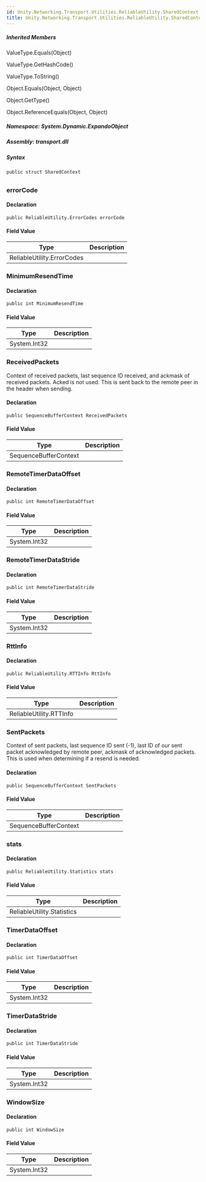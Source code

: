 ```yaml
---  
id: Unity.Networking.Transport.Utilities.ReliableUtility.SharedContext  
title: Unity.Networking.Transport.Utilities.ReliableUtility.SharedContext  
---
```


<div class="markdown level0 summary">

</div>

<div class="markdown level0 conceptual">

</div>

<div class="inheritedMembers">

##### Inherited Members

<div>

ValueType.Equals(Object)

</div>

<div>

ValueType.GetHashCode()

</div>

<div>

ValueType.ToString()

</div>

<div>

Object.Equals(Object, Object)

</div>

<div>

Object.GetType()

</div>

<div>

Object.ReferenceEquals(Object, Object)

</div>

</div>

##### **Namespace**: System.Dynamic.ExpandoObject

##### **Assembly**: transport.dll

##### Syntax

``` lang-csharp
public struct SharedContext
```

## 

### errorCode

<div class="markdown level1 summary">

</div>

<div class="markdown level1 conceptual">

</div>

#### Declaration

``` lang-csharp
public ReliableUtility.ErrorCodes errorCode
```

#### Field Value

| Type                       | Description |
|----------------------------|-------------|
| ReliableUtility.ErrorCodes |             |

### MinimumResendTime

<div class="markdown level1 summary">

</div>

<div class="markdown level1 conceptual">

</div>

#### Declaration

``` lang-csharp
public int MinimumResendTime
```

#### Field Value

| Type         | Description |
|--------------|-------------|
| System.Int32 |             |

### ReceivedPackets

<div class="markdown level1 summary">

Context of received packets, last sequence ID received, and ackmask of
received packets. Acked is not used. This is sent back to the remote
peer in the header when sending.

</div>

<div class="markdown level1 conceptual">

</div>

#### Declaration

``` lang-csharp
public SequenceBufferContext ReceivedPackets
```

#### Field Value

| Type                  | Description |
|-----------------------|-------------|
| SequenceBufferContext |             |

### RemoteTimerDataOffset

<div class="markdown level1 summary">

</div>

<div class="markdown level1 conceptual">

</div>

#### Declaration

``` lang-csharp
public int RemoteTimerDataOffset
```

#### Field Value

| Type         | Description |
|--------------|-------------|
| System.Int32 |             |

### RemoteTimerDataStride

<div class="markdown level1 summary">

</div>

<div class="markdown level1 conceptual">

</div>

#### Declaration

``` lang-csharp
public int RemoteTimerDataStride
```

#### Field Value

| Type         | Description |
|--------------|-------------|
| System.Int32 |             |

### RttInfo

<div class="markdown level1 summary">

</div>

<div class="markdown level1 conceptual">

</div>

#### Declaration

``` lang-csharp
public ReliableUtility.RTTInfo RttInfo
```

#### Field Value

| Type                    | Description |
|-------------------------|-------------|
| ReliableUtility.RTTInfo |             |

### SentPackets

<div class="markdown level1 summary">

Context of sent packets, last sequence ID sent (-1), last ID of our sent
packet acknowledged by remote peer, ackmask of acknowledged packets.
This is used when determining if a resend is needed.

</div>

<div class="markdown level1 conceptual">

</div>

#### Declaration

``` lang-csharp
public SequenceBufferContext SentPackets
```

#### Field Value

| Type                  | Description |
|-----------------------|-------------|
| SequenceBufferContext |             |

### stats

<div class="markdown level1 summary">

</div>

<div class="markdown level1 conceptual">

</div>

#### Declaration

``` lang-csharp
public ReliableUtility.Statistics stats
```

#### Field Value

| Type                       | Description |
|----------------------------|-------------|
| ReliableUtility.Statistics |             |

### TimerDataOffset

<div class="markdown level1 summary">

</div>

<div class="markdown level1 conceptual">

</div>

#### Declaration

``` lang-csharp
public int TimerDataOffset
```

#### Field Value

| Type         | Description |
|--------------|-------------|
| System.Int32 |             |

### TimerDataStride

<div class="markdown level1 summary">

</div>

<div class="markdown level1 conceptual">

</div>

#### Declaration

``` lang-csharp
public int TimerDataStride
```

#### Field Value

| Type         | Description |
|--------------|-------------|
| System.Int32 |             |

### WindowSize

<div class="markdown level1 summary">

</div>

<div class="markdown level1 conceptual">

</div>

#### Declaration

``` lang-csharp
public int WindowSize
```

#### Field Value

| Type         | Description |
|--------------|-------------|
| System.Int32 |             |
